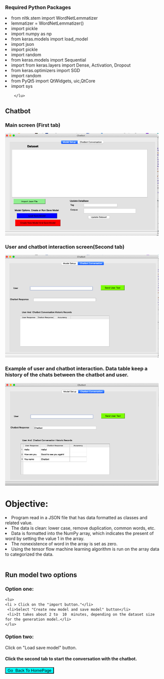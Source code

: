 <html>
<body>


    
    


<h3>Required Python Packages</h3>
    <lu> 
        <li>from nltk.stem import WordNetLemmatizer</li>
        <li>lemmatizer = WordNetLemmatizer()</li>
        <li>import pickle</li>
        <li>import numpy as np</li>
        <li>from keras.models import load_model</li>
        <li>import json</li>
        <li>import pickle</li>
        <li>import random</li>
        <li>from keras.models import Sequential</li>
        <li>import from keras.layers import Dense, Activation, Dropout</li>
        <li>from keras.optimizers import SGD</li>
        <li>import random</li>
        <li>from PyQt5 import QtWidgets, uic,QtCore</li>
        <li>import sys</li>

        

       
        


        
        </lu>



<h2>Chatbot</h2>
<h3> Main screen (First tab)   </h3>
<img src="../images/chatbot/tab1.png" alt="Trulli" width="500" height="333">
<h3> User and chatbot interaction screen(Second tab) </h3>
<img src="../images/chatbot/tab2.png" alt="Trulli" width="500" height="333">
<h3>Example of user and chatbot interaction. Data table keep a history of the chats between the chatbot and user. </h3>
<img src="../images/chatbot/chat_conv.png" alt="Trulli" width="500" height="333">



<h1>Objective:</h1>
<lu>

<li> Program read in a JSON file that has data formatted as classes and related value.</li>
<li> The data is clean: lower case, remove duplication, common words, etc.</li>
<li> Data is formatted into the NumPy array, which indicates the present of word by setting the value 1 in the array.</li> 
<li> The nonexistence of word in the array is set as zero.</li>
<li>Using the tensor flow machine learning algorithm is run on the array data to categorized the data. </li>
</lu>
 <br>

 
 <h2>Run model two options</h2>

   
 <h3> Option one:</h3>

    <lu>
    <li > Click on the "import button."</li>
     <li>Select "Create new model and save model" button</li>
     <li>It takes about 2 to  10  minutes, depending on the dataset size for the generation model.</li>
    </lu>
 
 <h3>Option two:</h3>
 Click on "Load save model" button.
 
 
 <h4> Click the second tab to start the conversation with the chatbot.</h4> 
</p>





<input  style="width:160;height:124; background-color:aqua"  type="button" onclick="location.href='https:/clarkec77.github.io';" value="Go  Back To HomePage" />

</body>
</html>
